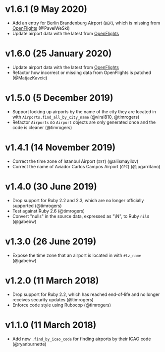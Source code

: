 # v1.6.1 (9 May 2020)

* Add an entry for Berlin Brandenburg Airport (`BER`), which is missing from [OpenFlights](http://openflights.org) (@PavelWeSki)
* Update airport data with the latest from [OpenFlights](http://openflights.org)

# v1.6.0 (25 January 2020)

* Update airport data with the latest from [OpenFlights](http://openflights.org)
* Refactor how incorrect or missing data from OpenFlights is patched (@MatjazKavcic)

# v1.5.0 (5 December 2019)

* Support looking up airports by the name of the city they
are located in with `Airports.find_all_by_city_name` (@viral810, @timrogers)
* Refactor `Airports` so `Airport` objects are only generated once
and the code is cleaner (@timrogers)

# v1.4.1 (14 November 2019)

* Correct the time zone of Istanbul Airport (`IST`) (@aliismayilov)
* Correct the name of Aviador Carlos Campos Airport (`CPC`) (@jpgarritano)

# v1.4.0 (30 June 2019)

* Drop support for Ruby 2.2 and 2.3, which are no longer officially supported (@timrogers)
* Test against Ruby 2.6 (@timrogers)
* Convert "nulls" in the source data, expressed as "\\N", to Ruby `nil`s (@gabebw)

# v1.3.0 (26 June 2019)

* Expose the time zone that an airport is located in with `#tz_name` (@gabebw)

# v1.2.0 (11 March 2018)

* Drop support for Ruby 2.2, which has reached end-of-life and no longer receives security updates (@timrogers)
* Enforce code style using Rubocop (@timrogers)

# v1.1.0 (11 March 2018)

* Add new `.find_by_icao_code` for finding airports by their ICAO code (@ryanburnette)
